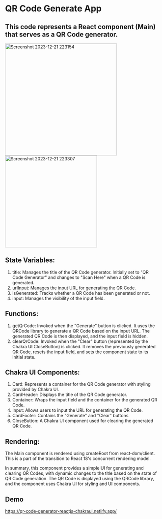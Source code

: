# QR Code Generate App
## This code represents a React component (Main) that serves as a QR Code generator.
<img width="364" alt="Screenshot 2023-12-21 223154" src="https://github.com/ViNu-23/qrcode-generator-reactJS/assets/59360964/b70a4bd1-4099-444f-81d5-5c1e46c017d8">
<img width="299" alt="Screenshot 2023-12-21 223307" src="https://github.com/ViNu-23/qrcode-generator-reactJS/assets/59360964/9c8d1f8c-a7cb-4776-a8df-d2c83c0dba73">

## State Variables:

1. title: Manages the title of the QR Code generator. Initially set to "QR Code Generator" and changes to "Scan Here" when a QR Code is generated.</br>
2. urlInput: Manages the input URL for generating the QR Code.</br>
3. isGenerated: Tracks whether a QR Code has been generated or not.</br>
4. input: Manages the visibility of the input field.</br>
## Functions:

1. getQrCode: Invoked when the "Generate" button is clicked. It uses the QRCode library to generate a QR Code based on the input URL. The generated QR Code is then displayed, and the input field is hidden.</br>
2. clearQrCode: Invoked when the "Clear" button (represented by the Chakra UI CloseButton) is clicked. It removes the previously generated QR Code, resets the input field, and sets the component state to its initial state.
## Chakra UI Components:

1. Card: Represents a container for the QR Code generator with styling provided by Chakra UI.</br>
2. CardHeader: Displays the title of the QR Code generator.</br>
3. Container: Wraps the input field and the container for the generated QR Code.</br>
4. Input: Allows users to input the URL for generating the QR Code.</br>
5. CardFooter: Contains the "Generate" and "Clear" buttons.</br>
6. CloseButton: A Chakra UI component used for clearing the generated QR Code.
## Rendering:

The Main component is rendered using createRoot from react-dom/client. This is a part of the transition to React 18's concurrent rendering model.</br>

In summary, this component provides a simple UI for generating and clearing QR Codes, with dynamic changes to the title based on the state of QR Code generation. The QR Code is displayed using the QRCode library, and the component uses Chakra UI for styling and UI components.

## Demo
https://qr-code-generator-reactjs-chakraui.netlify.app/